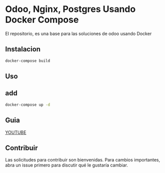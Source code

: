 # Odoo, Nginx, Postgres Usando Docker Compose

El repositorio, es una base para las soluciones de odoo usando Docker

## Instalacion

```bash
docker-compose build
```

## Uso

## add

```bash
docker-compose up -d
```

## Guia

[YOUTUBE](https://www.youtube.com/watch?v=jkd5G6Yg2XI)

## Contribuir

Las solicitudes para contribuir son bienvenidas. Para cambios importantes, abra un issue primero para discutir qué le gustaría cambiar.
